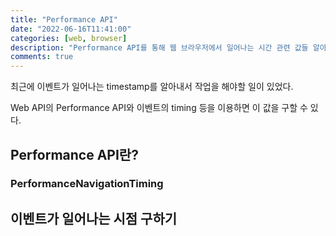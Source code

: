 ```yaml
---
title: "Performance API"
date: "2022-06-16T11:41:00"
categories: [web, browser]
description: "Performance API를 통해 웹 브라우저에서 일어나는 시간 관련 값들 알아보기"
comments: true
---
```


최근에 이벤트가 일어나는 timestamp를 알아내서 작업을 해야할 일이 있었다.

Web API의 Performance API와 이벤트의 timing 등을 이용하면 이 값을 구할 수 있다.

## Performance API란?

### PerformanceNavigationTiming

## 이벤트가 일어나는 시점 구하기
